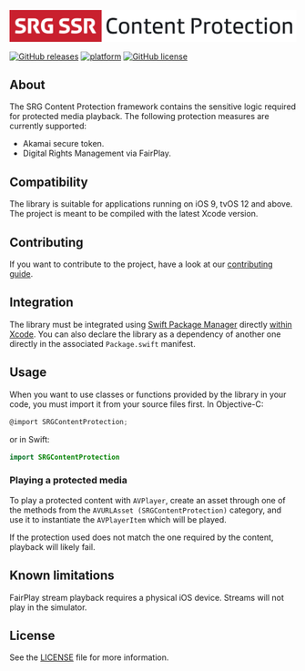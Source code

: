 [![SRG Content Protection logo](README-images/logo.png)](https://github.com/SRGSSR/srgcontentprotection-apple)

[![GitHub releases](https://img.shields.io/github/v/release/SRGSSR/srgcontentprotection-fake-apple)](https://github.com/SRGSSR/srgcontentprotection-apple/releases) [![platform](https://img.shields.io/badge/platfom-ios%20%7C%20tvos-blue)](https://github.com/SRGSSR/srgcontentprotection-apple) [![GitHub license](https://img.shields.io/badge/license-(c)%20SRG%20SSR-lightgrey)](https://github.com/SRGSSR/srgcontentprotection-apple/blob/master/LICENSE)

## About

The SRG Content Protection framework contains the sensitive logic required for protected media playback. The following protection measures are currently supported:

* Akamai secure token.
* Digital Rights Management via FairPlay.

## Compatibility

The library is suitable for applications running on iOS 9, tvOS 12 and above. The project is meant to be compiled with the latest Xcode version.

## Contributing

If you want to contribute to the project, have a look at our [contributing guide](CONTRIBUTING.md).

## Integration

The library must be integrated using [Swift Package Manager](https://swift.org/package-manager) directly [within Xcode](https://developer.apple.com/documentation/xcode/adding_package_dependencies_to_your_app). You can also declare the library as a dependency of another one directly in the associated `Package.swift` manifest.

## Usage

When you want to use classes or functions provided by the library in your code, you must import it from your source files first. In Objective-C:

```objective-c
@import SRGContentProtection;
```

or in Swift:

```swift
import SRGContentProtection
```

### Playing a protected media

To play a protected content with `AVPlayer`, create an asset through one of the methods from the `AVURLAsset (SRGContentProtection)` category, and use it to instantiate the `AVPlayerItem` which will be played.

If the protection used does not match the one required by the content, playback will likely fail.

## Known limitations

FairPlay stream playback requires a physical iOS device. Streams will not play in the simulator.

## License

See the [LICENSE](../LICENSE) file for more information.

